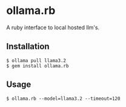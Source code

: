 # ollama.rb

A ruby interface to local hosted llm's.

## Installation

    $ ollama pull llama3.2
    $ gem install ollama.rb

## Usage

    $ ollama.rb --model=llama3.2 --timeout=120
